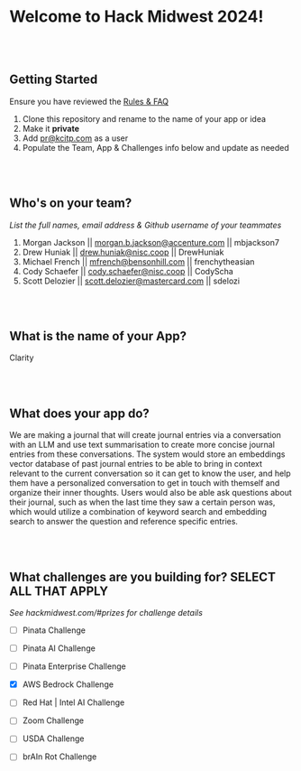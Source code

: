 # Welcome to Hack Midwest 2024!
<br /><br />


## Getting Started
Ensure you have reviewed the [Rules & FAQ](https://hackmidwest.com/#faq)
1. Clone this repository and rename to the name of your app or idea
2. Make it **private**
3. Add pr@kcitp.com as a user
4. Populate the Team, App & Challenges info below and update as needed

<br /><br />

## Who's on your team?
*List the full names,  email address & Github username of your teammates*

1.   Morgan Jackson  || morgan.b.jackson@accenture.com || mbjackson7
2.   Drew Huniak     || drew.huniak@nisc.coop || DrewHuniak
3.   Michael French  || mfrench@bensonhill.com || frenchytheasian
4.   Cody Schaefer   || cody.schaefer@nisc.coop || CodyScha
5.   Scott Delozier  || scott.delozier@mastercard.com || sdelozi

<br /><br />


## What is the name of your App?
Clarity

<br /><br />
## What does your app do?
We are making a journal that will create journal entries via a conversation with an LLM and use text summarisation to create more concise journal entries from these conversations. The system would store an embeddings vector database of past journal entries to be able to bring in context relevant to the current conversation so it can get to know the user, and help them have a personalized conversation to get in touch with themself and organize their inner thoughts. Users would also be able ask questions about their journal, such as when the last time they saw a certain person was, which would utilize a combination of keyword search and embedding search to answer the question and reference specific entries.

<br /><br />


## What challenges are you building for? SELECT ALL THAT APPLY
*See hackmidwest.com/#prizes for challenge details*
- [ ]  Pinata Challenge
- [ ]  Pinata AI Challenge
- [ ]  Pinata Enterprise Challenge
- [X]  AWS Bedrock Challenge
- [ ]  Red Hat | Intel AI Challenge
- [ ]  Zoom Challenge
- [ ]  USDA Challenge
- [ ]  brAIn Rot Challenge


<br /><br />

